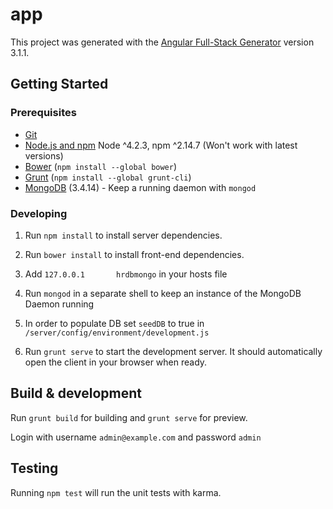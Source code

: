 # app

This project was generated with the [Angular Full-Stack Generator](https://github.com/DaftMonk/generator-angular-fullstack) version 3.1.1.

## Getting Started

### Prerequisites

- [Git](https://git-scm.com/)
- [Node.js and npm](nodejs.org) Node ^4.2.3, npm ^2.14.7 (Won't work with latest versions)
- [Bower](bower.io) (`npm install --global bower`)
- [Grunt](http://gruntjs.com/) (`npm install --global grunt-cli`)
- [MongoDB](https://www.mongodb.org/) (3.4.14) - Keep a running daemon with `mongod`

### Developing

1. Run `npm install` to install server dependencies.

2. Run `bower install` to install front-end dependencies.

3. Add `127.0.0.1       hrdbmongo` in your hosts file

4. Run `mongod` in a separate shell to keep an instance of the MongoDB Daemon running

5. In order to populate DB set `seedDB` to true in `/server/config/environment/development.js`

5. Run `grunt serve` to start the development server. It should automatically open the client in your browser when ready.

## Build & development

Run `grunt build` for building and `grunt serve` for preview.

Login with username `admin@example.com` and password `admin`

## Testing

Running `npm test` will run the unit tests with karma.
